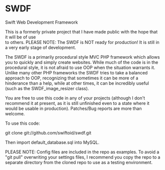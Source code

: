 SWDF
====

Swift Web Development Framework

This is a formerly private project that I have made public with the hope that it will be of use  
to others. PLEASE NOTE: The SWDF is NOT ready for production! It is still in a very early stage 
of development.

The SWDF is a primarily procedural style MVC PHP framework which allows you to quickly and simply 
create websites. While much of the code is in the procedural style, it is not afraid to use OOP 
when the situation warrants it. Unlike many other PHP frameworks the SWDF tries to take a 
balanced approach to OOP, recognizing that sometimes it can be more of a hinderance than a help, 
while at other times, it can be incredibly useful (such as the SWDF_image_resizer class).

You are free to use this code in any of your projects (although I don't recommend it at present, 
as it is still unfinished even to a state where it would be usable in production). Patches/Bug 
reports are more than welcome.

To use this code: 

git clone git://github.com/swiftoid/swdf.git

Then import default_database.sql into MySQL.

PLEASE NOTE: Config files are included in the repo as examples. To avoid a "git pull" overwriting 
your settings files, I recommend you copy the repo to a separate directory from the cloned repo 
to use as a testing environment.